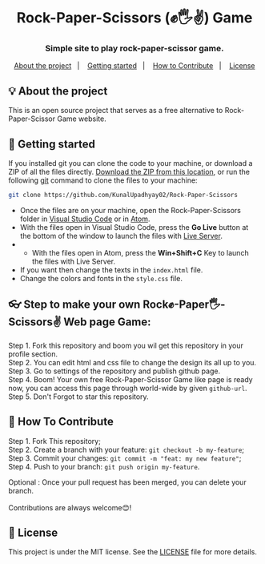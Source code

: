 <h1 align="center">Rock-Paper-Scissors (✊🖐✌) Game</h1>

<h3 align="center">Simple site to play rock-paper-scissor game.</h3>

<p align="center">
  <a href="#-about-the-project">About the project</a>&nbsp;&nbsp;&nbsp;|&nbsp;&nbsp;&nbsp;
  <a href="#-getting-started">Getting started</a>&nbsp;&nbsp;&nbsp;|&nbsp;&nbsp;&nbsp;
  <a href="#-how-to-contribute">How to Contribute</a>&nbsp;&nbsp;&nbsp;|&nbsp;&nbsp;&nbsp;
  <a href="#-license">License</a>
</p>

## 💡 About the project

This is an open source project that serves as a free alternative to Rock-Paper-Scissor Game website.

## 🚀 Getting started

If you installed git you can clone the code to your machine, or download a ZIP of all the files directly.
[Download the ZIP from this location](https://github.com/KunalUpadhyay02/Rock-Paper-Scissors/archive/refs/heads/main.zip), or run the following [git](https://git-scm.com/downloads) command to clone the files to your machine:
```bash
git clone https://github.com/KunalUpadhyay02/Rock-Paper-Scissors
```
- Once the files are on your machine, open the Rock-Paper-Scissors folder in [Visual Studio Code](https://code.visualstudio.com/) or in [Atom](https://atom.io/).
- With the files open in Visual Studio Code, press the **Go Live** button at the bottom of the window to launch the files with [Live Server](https://marketplace.visualstudio.com/items?itemName=ritwickdey.LiveServer).
- - With the files open in Atom, press the **Win+Shift+C** Key to launch the files with Live Server.
- If you want then change the texts in the `index.html` file.
- Change the colors and fonts in the `style.css` file.

## 👓 Step to make your own Rock✊-Paper🖐-Scissors✌ Web page Game:

Step 1. Fork this repository and boom you wil get this repository in your profile section.<br>
Step 2. You can edit html and css file to change the design its all up to you.<br>
Step 3. Go to  settings of the repository and publish github page.<br>
Step 4. Boom! Your own free Rock-Paper-Scissor Game like page is ready now, you can access this page through world-wide by given `github-url`.<br>
Step 5. Don't Forgot to star this repository.

## 🤔 How To Contribute

Step 1. Fork This repository;<br>
Step 2. Create a branch with your feature: `git checkout -b my-feature`;<br>
Step 3. Commit your changes: `git commit -m "feat: my new feature"`;<br>
Step 4. Push to your branch: `git push origin my-feature`.<br>

Optional : Once your pull request has been merged, you can delete your branch.
<br>
<br>
Contributions are always welcome😊!

## 📝 License

This project is under the MIT license. See the [LICENSE](LICENSE.md) file for more details.


